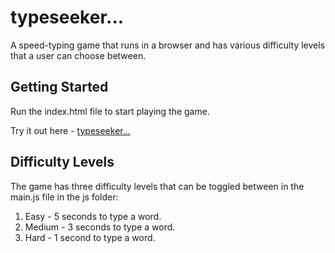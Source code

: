 # typeseeker... 
A speed-typing game that runs in a browser and has various difficulty levels that a user can choose between.

## Getting Started

Run the index.html file to start playing the game.

Try it out here - [typeseeker...](https://alexnjoroge.github.io/typeseeker/) 

## Difficulty Levels

The game has three difficulty levels that can be toggled between in the main.js file in the js folder:

1. Easy   - 5 seconds to type a word.
2. Medium - 3 seconds to type a word.
3. Hard   - 1 second to type a word.


